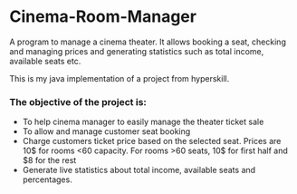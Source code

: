 # Cinema-Room-Manager
A program to manage a cinema theater. It allows booking a seat, checking and managing prices and generating statistics such as total income, available seats etc.

This is my java implementation of a project from hyperskill.

### The objective of the project is:
- To help cinema manager to easily manage the theater ticket sale
- To allow and manage customer seat booking
- Charge customers ticket price based on the selected seat. Prices are 10$ for rooms <60 capacity. For rooms >60 seats, 10$ for first half and $8 for the rest
- Generate live statistics about total income, available seats and percentages. 
